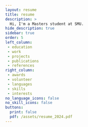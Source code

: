 ```yaml
---
layout: resume
title: resume
description: >
  Hi, I'm a Masters student at SMU.
hide_description: true
sidebar: true
order: 5
left_column:
 - education
 - work
 - projects
 - publications
 - references
right_column:
 - awards
 - volunteer
 - languages
 - skills
 - interests
no_language_icons: false
no_skill_icons: false
buttons:
  print: false
  pdf: /assets/resume_2024.pdf
---
```

